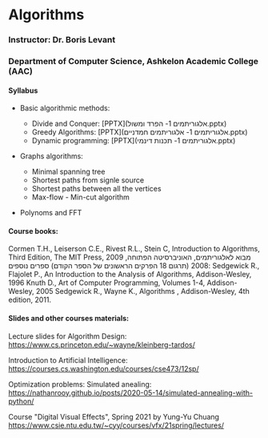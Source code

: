 # Algorithms
### Instructor: Dr. Boris Levant
### Department of Computer Science, Ashkelon Academic College (AAC)

#### Syllabus

* Basic algorithmic methods:
  * Divide and Conquer: [PPTX](אלגוריתמים 1- הפרד ומשול.pptx)
  * Greedy Algorithms: [PPTX](אלגוריתמים 1- אלגוריתמים חמדניים.pptx)
  * Dynamic programming: [PPTX](אלגוריתמים 1- תכנות דינמי.pptx)

* Graphs algorithms:
  * Minimal spanning tree
  * Shortest paths from signle source
  * Shortest paths between all the vertices
  * Max-flow - Min-cut algorithm

* Polynoms and FFT

#### Course books:
Cormen T.H., Leiserson C.E., Rivest R.L., Stein C, Introduction to Algorithms, Third Edition, The MIT Press, 2009
מבוא לאלגוריתמים, האוניברסיטה הפתוחה, 2008 (תרגום 18 הפרקים הראשונים של הספר הקודם)
ספרים נוספים: 
Sedgewick R., Flajolet P., An Introduction to the Analysis of Algorithms, Addison-Wesley, 1996
Knuth D., Art of Computer Programming, Volumes 1-4, Addison-Wesley,  2005
Sedgewick R., Wayne K.,  Algorithms , Addison-Wesley, 4th edition, 2011.

#### Slides and other courses materials:

Lecture slides for Algorithm Design: https://www.cs.princeton.edu/~wayne/kleinberg-tardos/

Introduction to Artificial Intelligence: https://courses.cs.washington.edu/courses/cse473/12sp/

Optimization problems:
Simulated anealing: https://nathanrooy.github.io/posts/2020-05-14/simulated-annealing-with-python/

Course "Digital Visual Effects", Spring 2021 by Yung-Yu Chuang 
https://www.csie.ntu.edu.tw/~cyy/courses/vfx/21spring/lectures/
